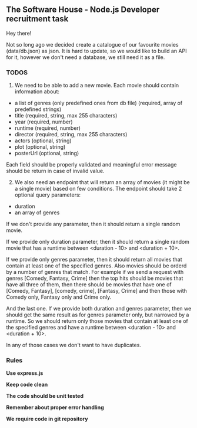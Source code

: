 ## The Software House - Node.js Developer recruitment task

Hey there!

Not so long ago we decided create a catalogue of our favourite movies (data/db.json) as json. It is hard to update, so we would like to
build an API for it, however we don't need a database, we still need it as a file.

### TODOS

1. We need to be able to add a new movie. Each movie should contain information about:

- a list of genres (only predefined ones from db file) (required, array of predefined strings)
- title (required, string, max 255 characters)
- year (required, number)
- runtime (required, number)
- director (required, string, max 255 characters)
- actors (optional, string)
- plot (optional, string)
- posterUrl (optional, string)

Each field should be properly validated and meaningful error message should be return in case of invalid value.

2. We also need an endpoint that will return an array of movies (it might be a single movie) based on few conditions. The endpoint should
   take 2 optional query parameters:

- duration
- an array of genres

If we don't provide any parameter, then it should return a single random movie.

If we provide only duration parameter, then it should return a single random movie that has a runtime between <duration - 10> and
<duration + 10>.

If we provide only genres parameter, then it should return all movies that contain at least one of the specified genres. Also movies should
be orderd by a number of genres that match. For example if we send a request with genres [Comedy, Fantasy, Crime] then the top hits should
be movies that have all three of them, then there should be movies that have one of [Comedy, Fantasy], [comedy, crime], [Fantasy, Crime] and
then those with Comedy only, Fantasy only and Crime only.

And the last one. If we provide both duration and genres parameter, then we should get the same result as for genres parameter only, but
narrowed by a runtime. So we should return only those movies that contain at least one of the specified genres and have a runtime between
<duration - 10> and <duration + 10>.

In any of those cases we don't want to have duplicates.

### Rules

**Use express.js**

**Keep code clean**

**The code should be unit tested**

**Remember about proper error handling**

**We require code in git repository**
